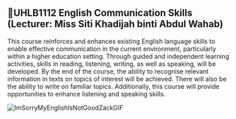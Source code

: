 ## 📖UHLB1112 English Communication Skills (Lecturer: Miss Siti Khadijah binti Abdul Wahab)
This course reinforces and enhances existing English language skills to enable effective communication in the current environment, particularly within a higher education setting. Through guided and independent learning activities, skills in reading, listening, writing, as well as speaking, will be developed. By the end of the course, the ability to recognise relevant information in texts on topics of interest will be achieved. There will also be the ability to write on familiar topics. Additionally, this course will provide opportunities to enhance listening and speaking skills.
<br>

![ImSorryMyEnglishIsNotGoodZackGIF](https://github.com/user-attachments/assets/01093857-5197-4aef-bf22-5391454fcc72)




